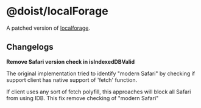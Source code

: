 # @doist/localForage

A patched version of [localforage](https://github.com/localForage/localForage).


## Changelogs

__Remove Safari version check in isIndexedDBValid__

The original implementation tried to identify "modern Safari" by
checking if support client has native support of 'fetch' function.

If client uses any sort of fetch polyfill, this approaches will block
all Safari from using IDB. This fix remove checking of "modern Safari"




